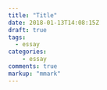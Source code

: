 ```yaml
---
title: "Title"
date: 2018-01-13T14:08:15Z
draft: true
tags:
  - essay
categories:
    - essay
comments: true
markup: "mmark"
---
```


